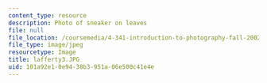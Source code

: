 ```yaml
---
content_type: resource
description: Photo of sneaker on leaves
file: null
file_location: /coursemedia/4-341-introduction-to-photography-fall-2002/101a92e10e9438b3951a06e500c41e4e_lafferty3.JPG
file_type: image/jpeg
resourcetype: Image
title: lafferty3.JPG
uid: 101a92e1-0e94-38b3-951a-06e500c41e4e
---
```

